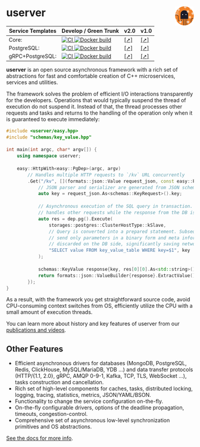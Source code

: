 # userver [<img src="./scripts/docs/img/logo.svg" align='right' width="10%">](https://userver.tech/)

| Service Templates | Develop / Green Trunk  | v2.0 | v1.0 |
|-------------------|------------------------|------|------|
| Core: | [![CI](https://github.com/userver-framework/service_template/actions/workflows/ci.yml/badge.svg) ![Docker build](https://github.com/userver-framework/service_template/actions/workflows/docker.yaml/badge.svg)](https://github.com/userver-framework/service_template/) | [[➚]](https://github.com/userver-framework/service_template/tree/v2.0) | [[➚]](https://github.com/userver-framework/service_template/tree/v1.0.0) |
| PostgreSQL: | [![CI](https://github.com/userver-framework/pg_service_template/actions/workflows/ci.yml/badge.svg) ![Docker build](https://github.com/userver-framework/pg_service_template/actions/workflows/docker.yaml/badge.svg)](https://github.com/userver-framework/pg_service_template/) | [[➚]](https://github.com/userver-framework/pg_service_template/tree/v2.0) | [[➚]](https://github.com/userver-framework/pg_service_template/tree/v1.0.0) |
| gRPC+PostgreSQL: | [![CI](https://github.com/userver-framework/pg_grpc_service_template/actions/workflows/ci.yml/badge.svg) ![Docker build](https://github.com/userver-framework/pg_grpc_service_template/actions/workflows/docker.yaml/badge.svg)](https://github.com/userver-framework/pg_grpc_service_template)| [[➚]](https://github.com/userver-framework/pg_grpc_service_template/tree/v2.0) | [[➚]](https://github.com/userver-framework/pg_grpc_service_template/tree/v1.0.0) |

**userver** is an open source asynchronous framework with a rich set of abstractions
for fast and comfortable creation of C++ microservices, services and utilities.

The framework solves the problem of efficient I/O interactions transparently for
the developers. Operations that would typically suspend the thread of 
execution do not suspend it. Instead of that, the thread processes other
requests and tasks and returns to the handling of the operation only when it is
guaranteed to execute immediately: 

```cpp
#include <userver/easy.hpp>
#include "schemas/key_value.hpp"

int main(int argc, char* argv[]) {
    using namespace userver;

    easy::HttpWith<easy::PgDep>(argc, argv)
        // Handles multiple HTTP requests to `/kv` URL concurrently
        .Get("/kv", [](formats::json::Value request_json, const easy::PgDep& dep) {
            // JSON parser and serializer are generated from JSON schema by userver
            auto key = request_json.As<schemas::KeyRequest>().key;

            // Asynchronous execution of the SQL query in transaction. Current thread
            // handles other requests while the response from the DB is being received:
            auto res = dep.pg().Execute(
                storages::postgres::ClusterHostType::kSlave,
                // Query is converted into a prepared statement. Subsequent requests
                // send only parameters in a binary form and meta information is
                // discarded on the DB side, significantly saving network bandwidth.
                "SELECT value FROM key_value_table WHERE key=$1", key
            );

            schemas::KeyValue response{key, res[0][0].As<std::string>()};
            return formats::json::ValueBuilder{response}.ExtractValue();
        });
}
```

As a result, with the framework you get straightforward source code,
avoid CPU-consuming context switches from OS, efficiently
utilize the CPU with a small amount of execution threads.


You can learn more about history and key features of userver from our 
[publications and videos](https://userver.tech/dc/d30/md_en_2userver_2publications.html).

## Other Features

* Efficient asynchronous drivers for databases (MongoDB, PostgreSQL, Redis,
  ClickHouse, MySQL/MariaDB, YDB ...) and data transfer protocols
  (HTTP/{1.1, 2.0}, gRPC, AMQP 0-9-1, Kafka, TCP, TLS,
  WebSocket ...), tasks construction and cancellation.
* Rich set of high-level components for caches, tasks, distributed locking,
  logging, tracing, statistics, metrics, JSON/YAML/BSON.
* Functionality to change the service configuration on-the-fly.
* On-the-fly configurable drivers, options of the deadline propagation,
  timeouts, congestion-control.
* Comprehensive set of asynchronous low-level synchronization primitives and
  OS abstractions. 


[See the docs for more info](https://userver.tech/de/d6a/md_en_2index.html).
